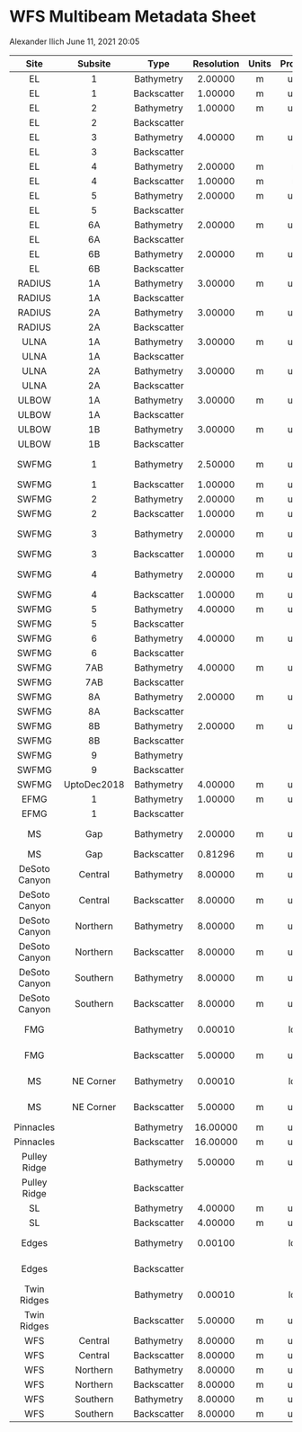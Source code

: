 WFS Multibeam Metadata Sheet
================
Alexander Ilich
June 11, 2021 20:05

|     Site      |   Subsite   |    Type     | Resolution | Units | Projection |            Ellipsoid            |                                                      Server\_Location                                                      |                      Filename                       |   Source   | Vessel | Sonar | Frequency\_kHz |
|:-------------:|:-----------:|:-----------:|:----------:|:-----:|:----------:|:-------------------------------:|:--------------------------------------------------------------------------------------------------------------------------:|:---------------------------------------------------:|:----------:|:------:|:-----:|:--------------:|
|      EL       |      1      | Bathymetry  |  2.00000   |   m   |   utm 17   |              WGS84              |                 2\_Projects/GIS/C\_Multibeam\_C-SCAMP/Elbow/EL1/Bathymetry/EL1\_Bathymetry\_CUBE\_2m.tiff                  |           EL1\_Bathymetry\_CUBE\_2m.tiff            |   CSCAMP   |        |       |                |
|      EL       |      1      | Backscatter |  1.00000   |   m   |   utm 17   |              WGS84              |       2\_Projects/GIS/C\_Multibeam\_C-SCAMP/Elbow/EL1/Backscatter/EL1\_1mTimeSeriesBS\_TrimmedtoMosaic\_AVG800.tiff        |  EL1\_1mTimeSeriesBS\_TrimmedtoMosaic\_AVG800.tiff  |   CSCAMP   |        |       |                |
|      EL       |      2      | Bathymetry  |  1.00000   |   m   |   utm 16   |              WGS84              |                          2\_Projects/GIS/C\_Multibeam\_C-SCAMP/Elbow/EL2/Bathymetry/EL2\_AGU.bag                           |                    EL2\_AGU.bag                     |   CSCAMP   |        |       |                |
|      EL       |      2      | Backscatter |            |       |            |                                 |                                                                                                                            |                                                     |   CSCAMP   |        |       |                |
|      EL       |      3      | Bathymetry  |  4.00000   |   m   |   utm 16   |              WGS84              |                      2\_Projects/GIS/C\_Multibeam\_C-SCAMP/Elbow/EL3/Bathymetry/EL3\_4mSwathBathy.bag                      |                EL3\_4mSwathBathy.bag                |   CSCAMP   |        |       |                |
|      EL       |      3      | Backscatter |            |       |            |                                 |                                                                                                                            |                                                     |   CSCAMP   |        |       |                |
|      EL       |      4      | Bathymetry  |  2.00000   |   m   |    merc    |              WGS84              |                       2\_Projects/GIS/C\_Multibeam\_C-SCAMP/Elbow/EL4/Bathymetry/201804Elbow2mSA.bag                       |                 201804Elbow2mSA.bag                 |   CSCAMP   |        |       |                |
|      EL       |      4      | Backscatter |  1.00000   |   m   |    merc    |              WGS84              |                          2\_Projects/GIS/C\_Multibeam\_C-SCAMP/Elbow/EL4/Backscatter/EL4BS1m.tiff                          |                    EL4BS1m.tiff                     |   CSCAMP   |        |       |                |
|      EL       |      5      | Bathymetry  |  2.00000   |   m   |   utm 16   |              GRS80              |               2\_Projects/GIS/C\_Multibeam\_C-SCAMP/Elbow/EL5/Bathymetry/1809\_EL5\_2mBathy\_PRELIMINARY.bag               |         1809\_EL5\_2mBathy\_PRELIMINARY.bag         |   CSCAMP   |        |       |                |
|      EL       |      5      | Backscatter |            |       |            |                                 |                                                                                                                            |                                                     |   CSCAMP   |        |       |                |
|      EL       |     6A      | Bathymetry  |  2.00000   |   m   |   utm 16   |              GRS80              |                      2\_Projects/GIS/C\_Multibeam\_C-SCAMP/Elbow/EL6/Bathymetry/EL6A\_PRELIMINARY.bag                      |                EL6A\_PRELIMINARY.bag                |   CSCAMP   |        |       |                |
|      EL       |     6A      | Backscatter |            |       |            |                                 |                                                                                                                            |                                                     |   CSCAMP   |        |       |                |
|      EL       |     6B      | Bathymetry  |  2.00000   |   m   |   utm 16   |              GRS80              |                      2\_Projects/GIS/C\_Multibeam\_C-SCAMP/Elbow/EL6/Bathymetry/EL6B\_PRELIMINARY.bag                      |                EL6B\_PRELIMINARY.bag                |   CSCAMP   |        |       |                |
|      EL       |     6B      | Backscatter |            |       |            |                                 |                                                                                                                            |                                                     |   CSCAMP   |        |       |                |
|    RADIUS     |     1A      | Bathymetry  |  3.00000   |   m   |   utm 16   |              GRS80              |                2\_Projects/GIS/C\_Multibeam\_C-SCAMP/Radius\_Ulna/RADIUS\_1/Bathymetry/RadiusStep1A\_3m.bag                |                RadiusStep1A\_3m.bag                 |   CSCAMP   |        |       |                |
|    RADIUS     |     1A      | Backscatter |            |       |            |                                 |                                                                                                                            |                                                     |   CSCAMP   |        |       |                |
|    RADIUS     |     2A      | Bathymetry  |  3.00000   |   m   |   utm 16   |              GRS80              |               2\_Projects/GIS/C\_Multibeam\_C-SCAMP/Radius\_Ulna/RADIUS\_2/Bathymetry/RadiusStep\_2A\_3m.bag               |               RadiusStep\_2A\_3m.bag                |   CSCAMP   |        |       |                |
|    RADIUS     |     2A      | Backscatter |            |       |            |                                 |                                                                                                                            |                                                     |   CSCAMP   |        |       |                |
|     ULNA      |     1A      | Bathymetry  |  3.00000   |   m   |   utm 16   |              GRS80              |                 2\_Projects/GIS/C\_Multibeam\_C-SCAMP/Radius\_Ulna/ULNA\_1/Bathymetry/UlnaLedges1A\_3m.bag                 |                UlnaLedges1A\_3m.bag                 |   CSCAMP   |        |       |                |
|     ULNA      |     1A      | Backscatter |            |       |            |                                 |                                                                                                                            |                                                     |   CSCAMP   |        |       |                |
|     ULNA      |     2A      | Bathymetry  |  3.00000   |   m   |   utm 16   |              GRS80              |                2\_Projects/GIS/C\_Multibeam\_C-SCAMP/Radius\_Ulna/ULNA\_2/Bathymetry/UlnaLedges\_2A\_3m.bag                |               UlnaLedges\_2A\_3m.bag                |   CSCAMP   |        |       |                |
|     ULNA      |     2A      | Backscatter |            |       |            |                                 |                                                                                                                            |                                                     |   CSCAMP   |        |       |                |
|     ULBOW     |     1A      | Bathymetry  |  3.00000   |   m   |   utm 16   |              GRS80              |                     2\_Projects/GIS/C\_Multibeam\_C-SCAMP/Ulbow/Ulbow\_1/Bathymetry/ULbow\_1A\_3m.bag                      |                  ULbow\_1A\_3m.bag                  |   CSCAMP   |        |       |                |
|     ULBOW     |     1A      | Backscatter |            |       |            |                                 |                                                                                                                            |                                                     |   CSCAMP   |        |       |                |
|     ULBOW     |     1B      | Bathymetry  |  3.00000   |   m   |   utm 16   |              GRS80              |                     2\_Projects/GIS/C\_Multibeam\_C-SCAMP/Ulbow/Ulbow\_1/Bathymetry/ULbow\_1B\_3m.bag                      |                  ULbow\_1B\_3m.bag                  |   CSCAMP   |        |       |                |
|     ULBOW     |     1B      | Backscatter |            |       |            |                                 |                                                                                                                            |                                                     |   CSCAMP   |        |       |                |
|     SWFMG     |      1      | Bathymetry  |  2.50000   |   m   |   utm 16   | +a=6378137 +rf=298.257220143428 |               2\_Projects/GIS/C\_Multibeam\_C-SCAMP/SWFMG/SWFMG1/Bathymetry/CUBE/SWFMGMay2016\_2.5mCube.bag                |             SWFMGMay2016\_2.5mCube.bag              |   CSCAMP   |        |       |                |
|     SWFMG     |      1      | Backscatter |  1.00000   |   m   |   utm 16   |              WGS84              |              2\_Projects/GIS/C\_Multibeam\_C-SCAMP/SWFMG/SWFMG1/Backscatter/SWFMGMay2016\_1mBackScatter.tiff               |          SWFMGMay2016\_1mBackScatter.tiff           |   CSCAMP   |        |       |                |
|     SWFMG     |      2      | Bathymetry  |  2.00000   |   m   |   utm 16   |              WGS84              |             2\_Projects/GIS/C\_Multibeam\_C-SCAMP/SWFMG/SWFMG2/Bathymetry/Swath\_Angle/SWFMG2June2016\_2m.tiff             |               SWFMG2June2016\_2m.tiff               |   CSCAMP   |        |       |                |
|     SWFMG     |      2      | Backscatter |  1.00000   |   m   |   utm 16   |              WGS84              |         2\_Projects/GIS/C\_Multibeam\_C-SCAMP/SWFMG/SWFMG2/Backscatter/SWFMG2June2016\_1mBackScatter\_cropped.tif          |     SWFMG2June2016\_1mBackScatter\_cropped.tif      |   CSCAMP   |        |       |                |
|     SWFMG     |      3      | Bathymetry  |  2.00000   |   m   |   utm 17   | +a=6378137 +rf=298.257220143428 |               2\_Projects/GIS/C\_Multibeam\_C-SCAMP/SWFMG/SWFMG3/Bathymetry/CUBE/SWFMG3July2016Cube\_2m.bag                |             SWFMG3July2016Cube\_2m.bag              |   CSCAMP   |        |       |                |
|     SWFMG     |      3      | Backscatter |  1.00000   |   m   |   utm 17   |              WGS84              |                  2\_Projects/GIS/C\_Multibeam\_C-SCAMP/SWFMG/SWFMG3/Backscatter/SWFMG3July2016\_1mBS.tiff                  |              SWFMG3July2016\_1mBS.tiff              |   CSCAMP   |        |       |                |
|     SWFMG     |      4      | Bathymetry  |  2.00000   |   m   |   utm 17   | +a=6378137 +rf=298.257220143428 |                    2\_Projects/GIS/C\_Multibeam\_C-SCAMP/SWFMG/SWFMG4/Bathymetry/CUBE/SWFMG4Cube2m.bag                     |                  SWFMG4Cube2m.bag                   |   CSCAMP   |        |       |                |
|     SWFMG     |      4      | Backscatter |  1.00000   |   m   |   utm 17   |              WGS84              |                  2\_Projects/GIS/C\_Multibeam\_C-SCAMP/SWFMG/SWFMG4/Backscatter/SWFMG4BeamAverage1m.tiff                   |              SWFMG4BeamAverage1m.tiff               |   CSCAMP   |        |       |                |
|     SWFMG     |      5      | Bathymetry  |  4.00000   |   m   |   utm 16   |              WGS84              |                   2\_Projects/GIS/C\_Multibeam\_C-SCAMP/SWFMG/SWFMG5/Bathymetry/SWFMG5\_4mCUBEBathy.bag                    |               SWFMG5\_4mCUBEBathy.bag               |   CSCAMP   |        |       |                |
|     SWFMG     |      5      | Backscatter |            |       |            |                                 |                                                                                                                            |                                                     |   CSCAMP   |        |       |                |
|     SWFMG     |      6      | Bathymetry  |  4.00000   |   m   |   utm 16   |              WGS84              |              2\_Projects/GIS/C\_Multibeam\_C-SCAMP/SWFMG/SWFMG6\_WFMG1/Bathymetry/Cube/WFMG\_4mCUBEBathy.bag               |                WFMG\_4mCUBEBathy.bag                |   CSCAMP   |        |       |                |
|     SWFMG     |      6      | Backscatter |            |       |            |                                 |                                                                                                                            |                                                     |   CSCAMP   |        |       |                |
|     SWFMG     |     7AB     | Bathymetry  |  4.00000   |   m   |   utm 16   |              WGS84              |                2\_Projects/GIS/C\_Multibeam\_C-SCAMP/SWFMG/SWFMG7\_WFMG2/Bathymetry/WFMG2\_4mSwathBathy.bag                |               WFMG2\_4mSwathBathy.bag               |   CSCAMP   |        |       |                |
|     SWFMG     |     7AB     | Backscatter |            |       |            |                                 |                                                                                                                            |                                                     |   CSCAMP   |        |       |                |
|     SWFMG     |     8A      | Bathymetry  |  2.00000   |   m   |   utm 16   |              GRS80              |        2\_Projects/GIS/C\_Multibeam\_C-SCAMP/SWFMG/SWFMG8\_WFMG3/Bathymetry/1809\_WFMG3C\_2mBathy\_PRELIMINARY.bag         |       1809\_WFMG3C\_2mBathy\_PRELIMINARY.bag        |   CSCAMP   |        |       |                |
|     SWFMG     |     8A      | Backscatter |            |       |            |                                 |                                                                                                                            |                                                     |   CSCAMP   |        |       |                |
|     SWFMG     |     8B      | Bathymetry  |  2.00000   |   m   |   utm 16   |              GRS80              |        2\_Projects/GIS/C\_Multibeam\_C-SCAMP/SWFMG/SWFMG8\_WFMG3/Bathymetry/1809\_WFMG3D\_2mBathy\_PRELIMINARY.bag         |       1809\_WFMG3D\_2mBathy\_PRELIMINARY.bag        |   CSCAMP   |        |       |                |
|     SWFMG     |     8B      | Backscatter |            |       |            |                                 |                                                                                                                            |                                                     |   CSCAMP   |        |       |                |
|     SWFMG     |      9      | Bathymetry  |            |       |            |                                 |                                                                                                                            |                                                     |   CSCAMP   |        |       |                |
|     SWFMG     |      9      | Backscatter |            |       |            |                                 |                                                                                                                            |                                                     |   CSCAMP   |        |       |                |
|     SWFMG     | UptoDec2018 | Bathymetry  |  4.00000   |   m   |   utm 16   |              WGS84              |            2\_Projects/GIS/C\_Multibeam\_C-SCAMP/SWFMG/Combined Bathy/SWFMG\_UptoDec2018/SWFMG\_UptoDec2018.tif            |               SWFMG\_UptoDec2018.tif                |   CSCAMP   |        |       |                |
|     EFMG      |      1      | Bathymetry  |  1.00000   |   m   |   utm 16   |              WGS84              |             2\_Projects/GIS/C\_Multibeam\_C-SCAMP/SWFMG/EFMG/EFMG1/Bathymetry/EastFMG1mswathangleApril2017.bag             |          EastFMG1mswathangleApril2017.bag           |   CSCAMP   |        |       |                |
|     EFMG      |      1      | Backscatter |            |       |            |                                 |                                                                                                                            |                                                     |   CSCAMP   |        |       |                |
|      MS       |     Gap     | Bathymetry  |  2.00000   |   m   |   utm 16   | +a=6378137 +rf=298.257220143428 |            2\_Projects/GIS/C\_Multibeam\_C-SCAMP/MS\_Gap/Bathymetry/Madison\_Swanson\_Gap\_2m\_Swath\_Bathy.bag            |     Madison\_Swanson\_Gap\_2m\_Swath\_Bathy.bag     |   CSCAMP   |        |       |                |
|      MS       |     Gap     | Backscatter |  0.81296   |   m   |   utm 16   |              WGS84              |       2\_Projects/GIS/C\_Multibeam\_C-SCAMP/MS\_Gap/Backscatter/WBII2016\_04\_MadisonSwansonGap\_Snippetgeotiff.tif        | WBII2016\_04\_MadisonSwansonGap\_Snippetgeotiff.tif |   CSCAMP   |        |       |                |
| DeSoto Canyon |   Central   | Bathymetry  |  8.00000   |   m   |   utm 16   |              WGS84              |      2\_Projects/GIS/G\_Multibeam\_Other\_Sources/DeSoto\_Canyon/Bathymetry/Central\_Bathymetry/cenbathg/w001001.adf       |                     w001001.adf                     |    USGS    |        |       |                |
| DeSoto Canyon |   Central   | Backscatter |  8.00000   |   m   |   utm 16   |              WGS84              |      2\_Projects/GIS/G\_Multibeam\_Other\_Sources/DeSoto\_Canyon/Backscatter/Central\_Backscatter/cenmosg/w001001.adf      |                     w001001.adf                     |    USGS    |        |       |                |
| DeSoto Canyon |  Northern   | Bathymetry  |  8.00000   |   m   |   utm 16   |              WGS84              |      2\_Projects/GIS/G\_Multibeam\_Other\_Sources/DeSoto\_Canyon/Bathymetry/Northern\_Bathymetry/nthbathg/w001001.adf      |                     w001001.adf                     |    USGS    |        |       |                |
| DeSoto Canyon |  Northern   | Backscatter |  8.00000   |   m   |   utm 16   |              WGS84              |     2\_Projects/GIS/G\_Multibeam\_Other\_Sources/DeSoto\_Canyon/Backscatter/Northern\_Backscatter/nthmosg/w001001.adf      |                     w001001.adf                     |    USGS    |        |       |                |
| DeSoto Canyon |  Southern   | Bathymetry  |  8.00000   |   m   |   utm 16   |              WGS84              |      2\_Projects/GIS/G\_Multibeam\_Other\_Sources/DeSoto\_Canyon/Bathymetry/Southern\_Bathymetry/sthbathg/w001001.adf      |                     w001001.adf                     |    USGS    |        |       |                |
| DeSoto Canyon |  Southern   | Backscatter |  8.00000   |   m   |   utm 16   |              WGS84              |     2\_Projects/GIS/G\_Multibeam\_Other\_Sources/DeSoto\_Canyon/Backscatter/Southern\_Backscatter/sthmosg/w001001.adf      |                     w001001.adf                     |    USGS    |        |       |                |
|      FMG      |             | Bathymetry  |  0.00010   |       |  longlat   |              GRS80              |            2\_Projects/GIS/G\_Multibeam\_Other\_Sources/Florida\_Middle\_Grounds\_HAPC/Bathymetry/2006\_fmg.asc            |                    2006\_fmg.asc                    | David Naar |        |       |                |
|      FMG      |             | Backscatter |  5.00000   |   m   |   utm 16   | +a=6378137 +rf=298.257220143428 |   2\_Projects/GIS/G\_Multibeam\_Other\_Sources/Florida\_Middle\_Grounds\_HAPC/Backscatter/2006\_07\_fmg\_5m\_NAfixed.tif   |           2006\_07\_fmg\_5m\_NAfixed.tif            | David Naar |        |       |                |
|      MS       |  NE Corner  | Bathymetry  |  0.00010   |       |  longlat   |              NAD83              |       2\_Projects/GIS/G\_Multibeam\_Other\_Sources/Madison\_Swanson\_MPA/NEcorner/Bathymetry/2002\_madison\_0001.asc       |               2002\_madison\_0001.asc               | David Naar |        |       |                |
|      MS       |  NE Corner  | Backscatter |  5.00000   |   m   |   utm 16   | +a=6378137 +rf=298.257220143428 | 2\_Projects/GIS/G\_Multibeam\_Other\_Sources/Madison\_Swanson\_MPA/NEcorner/Backscatter/2002\_07\_Madison\_5m\_NAFixed.tif |         2002\_07\_Madison\_5m\_NAFixed.tif          | David Naar |        |       |                |
|   Pinnacles   |             | Bathymetry  |  16.00000  |   m   |   utm 16   |              WGS84              |                    2\_Projects/GIS/G\_Multibeam\_Other\_Sources/Pinnacles/Bathymetry/bathyg/w001001.adf                    |                     w001001.adf                     |    USGS    |        |       |                |
|   Pinnacles   |             | Backscatter |  16.00000  |   m   |   utm 16   |              WGS84              |                    2\_Projects/GIS/G\_Multibeam\_Other\_Sources/Pinnacles/Backscatter/mosg/w001001.adf                     |                     w001001.adf                     |    USGS    |        |       |                |
| Pulley Ridge  |             | Bathymetry  |  5.00000   |   m   |   utm 17   |              NAD83              |                  2\_Projects/GIS/G\_Multibeam\_Other\_Sources/Pulley\_Ridge/Bathymetry/allpr\_filcrop.asc                  |                 allpr\_filcrop.asc                  |    USGS    |        |       |                |
| Pulley Ridge  |             | Backscatter |            |       |            |                                 |                                                                                                                            |                                                     |    USGS    |        |       |                |
|      SL       |             | Bathymetry  |  4.00000   |   m   |   utm 16   |              WGS84              |             2\_Projects/GIS/G\_Multibeam\_Other\_Sources/Steamboat\_Lumps\_MPA/Bathymetry/sbbathyg/w001001.adf             |                     w001001.adf                     |    USGS    |        |       |                |
|      SL       |             | Backscatter |  4.00000   |   m   |   utm 16   |              WGS84              |             2\_Projects/GIS/G\_Multibeam\_Other\_Sources/Steamboat\_Lumps\_MPA/Backscatter/sbmosg/w001001.adf              |                     w001001.adf                     |    USGS    |        |       |                |
|     Edges     |             | Bathymetry  |  0.00100   |       |  longlat   |              GRS80              |  2\_Projects/GIS/G\_Multibeam\_Other\_Sources/The\_Edges\_Seasonal\_MPA/Bathymetry/TheEdges\_2005\_08\_corridor\_001.asc   |        TheEdges\_2005\_08\_corridor\_001.asc        | David Naar |        |       |                |
|     Edges     |             | Backscatter |            |       |            |                                 |                                                                                                                            |                                                     | David Naar |        |       |                |
|  Twin Ridges  |             | Bathymetry  |  0.00010   |       |  longlat   |              NAD83              |             2\_Projects/GIS/G\_Multibeam\_Other\_Sources/Twin\_Ridges/Bathymetry/2002\_twin\_ridges\_0001.asc              |            2002\_twin\_ridges\_0001.asc             | David Naar |        |       |                |
|  Twin Ridges  |             | Backscatter |  5.00000   |   m   |   utm 16   | +a=6378137 +rf=298.257220143428 |            2\_Projects/GIS/G\_Multibeam\_Other\_Sources/Twin\_Ridges/Backscatter/2002\_07\_twin\_ridges\_5m.tif            |           2002\_07\_twin\_ridges\_5m.tif            | David Naar |        |       |                |
|      WFS      |   Central   | Bathymetry  |  8.00000   |   m   |   utm 16   |              WGS84              |          2\_Projects/GIS/G\_Multibeam\_Other\_Sources/West\_Florida\_Shelf/Central/Bathymetry/cbathyg/w001001.adf          |                     w001001.adf                     |    USGS    |        |       |                |
|      WFS      |   Central   | Backscatter |  8.00000   |   m   |   utm 16   |              WGS84              |          2\_Projects/GIS/G\_Multibeam\_Other\_Sources/West\_Florida\_Shelf/Central/Backscatter/cmosg/w001001.adf           |                     w001001.adf                     |    USGS    |        |       |                |
|      WFS      |  Northern   | Bathymetry  |  8.00000   |   m   |   utm 16   |              WGS84              |         2\_Projects/GIS/G\_Multibeam\_Other\_Sources/West\_Florida\_Shelf/Northern/Bathymetry/nbathyg/w001001.adf          |                     w001001.adf                     |    USGS    |        |       |                |
|      WFS      |  Northern   | Backscatter |  8.00000   |   m   |   utm 16   |              WGS84              |          2\_Projects/GIS/G\_Multibeam\_Other\_Sources/West\_Florida\_Shelf/Northern/Backscatter/nmosg/w001001.adf          |                     w001001.adf                     |    USGS    |        |       |                |
|      WFS      |  Southern   | Bathymetry  |  8.00000   |   m   |   utm 16   |              WGS84              |         2\_Projects/GIS/G\_Multibeam\_Other\_Sources/West\_Florida\_Shelf/Southern/Bathymetry/sbathyg/w001001.adf          |                     w001001.adf                     |    USGS    |        |       |                |
|      WFS      |  Southern   | Backscatter |  8.00000   |   m   |   utm 16   |              WGS84              |          2\_Projects/GIS/G\_Multibeam\_Other\_Sources/West\_Florida\_Shelf/Southern/Backscatter/smosg/w001001.adf          |                     w001001.adf                     |    USGS    |        |       |                |
